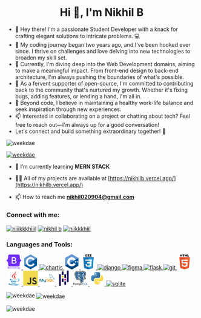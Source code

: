 <h1 align="center">Hi 👋, I'm Nikhil B</h1>

- 👋 Hey there! I'm a passionate Student Developer with a knack for crafting elegant solutions to intricate problems. 💻
-  🚀 My coding journey began two years ago, and I've been hooked ever since. I thrive on challenges and love delving into new technologies to broaden my skill set.
-  🌟 Currently, I'm diving deep into the Web Development domains, aiming to make a meaningful impact. From front-end design to back-end architecture, I'm always pushing the boundaries of what's possible.
-  🌱 As a fervent supporter of open-source, I'm committed to contributing back to the community that's nurtured my growth. Whether it's fixing bugs, adding features, or lending a hand, I'm all in.
-  🔭 Beyond code, I believe in maintaining a healthy work-life balance and seek inspiration through new experiences.
-  📫 Interested in collaborating on a project or chatting about tech? Feel free to reach out—I'm always up for a good conversation!
-  Let's connect and build something extraordinary together! 🚀

<p align="left"> <img src="https://komarev.com/ghpvc/?username=weekdae&label=Profile%20views&color=0e75b6&style=flat" alt="weekdae" /> </p>

<p align="left"> <a href="https://github.com/ryo-ma/github-profile-trophy"><img src="https://github-profile-trophy.vercel.app/?username=weekdae" alt="weekdae" /></a> </p>

- 🌱 I’m currently learning **MERN STACK**

- 👨‍💻 All of my projects are available at [https://nikhilb.vercel.app/](https://nikhilb.vercel.app/)

- 📫 How to reach me **nikhil020904@gmail.com**

<h3 align="left">Connect with me:</h3>
<p align="left">
<a href="https://twitter.com/niiikkkhiiil" target="blank"><img align="center" src="https://raw.githubusercontent.com/rahuldkjain/github-profile-readme-generator/master/src/images/icons/Social/twitter.svg" alt="niiikkkhiiil" height="30" width="40" /></a>
<a href="https://linkedin.com/in/nikhil b" target="blank"><img align="center" src="https://raw.githubusercontent.com/rahuldkjain/github-profile-readme-generator/master/src/images/icons/Social/linked-in-alt.svg" alt="nikhil b" height="30" width="40" /></a>
<a href="https://instagram.com/niikkkhiil" target="blank"><img align="center" src="https://raw.githubusercontent.com/rahuldkjain/github-profile-readme-generator/master/src/images/icons/Social/instagram.svg" alt="niikkkhiil" height="30" width="40" /></a>
</p>

<h3 align="left">Languages and Tools:</h3>
<p align="left"> <a href="https://getbootstrap.com" target="_blank" rel="noreferrer"> <img src="https://raw.githubusercontent.com/devicons/devicon/master/icons/bootstrap/bootstrap-plain-wordmark.svg" alt="bootstrap" width="40" height="40"/> </a> <a href="https://www.cprogramming.com/" target="_blank" rel="noreferrer"> <img src="https://raw.githubusercontent.com/devicons/devicon/master/icons/c/c-original.svg" alt="c" width="40" height="40"/> </a> <a href="https://www.chartjs.org" target="_blank" rel="noreferrer"> <img src="https://www.chartjs.org/media/logo-title.svg" alt="chartjs" width="40" height="40"/> </a> <a href="https://www.w3schools.com/cpp/" target="_blank" rel="noreferrer"> <img src="https://raw.githubusercontent.com/devicons/devicon/master/icons/cplusplus/cplusplus-original.svg" alt="cplusplus" width="40" height="40"/> </a> <a href="https://www.w3schools.com/css/" target="_blank" rel="noreferrer"> <img src="https://raw.githubusercontent.com/devicons/devicon/master/icons/css3/css3-original-wordmark.svg" alt="css3" width="40" height="40"/> </a> <a href="https://www.djangoproject.com/" target="_blank" rel="noreferrer"> <img src="https://cdn.worldvectorlogo.com/logos/django.svg" alt="django" width="40" height="40"/> </a> <a href="https://www.figma.com/" target="_blank" rel="noreferrer"> <img src="https://www.vectorlogo.zone/logos/figma/figma-icon.svg" alt="figma" width="40" height="40"/> </a> <a href="https://flask.palletsprojects.com/" target="_blank" rel="noreferrer"> <img src="https://www.vectorlogo.zone/logos/pocoo_flask/pocoo_flask-icon.svg" alt="flask" width="40" height="40"/> </a> <a href="https://git-scm.com/" target="_blank" rel="noreferrer"> <img src="https://www.vectorlogo.zone/logos/git-scm/git-scm-icon.svg" alt="git" width="40" height="40"/> </a> <a href="https://www.w3.org/html/" target="_blank" rel="noreferrer"> <img src="https://raw.githubusercontent.com/devicons/devicon/master/icons/html5/html5-original-wordmark.svg" alt="html5" width="40" height="40"/> </a> <a href="https://www.java.com" target="_blank" rel="noreferrer"> <img src="https://raw.githubusercontent.com/devicons/devicon/master/icons/java/java-original.svg" alt="java" width="40" height="40"/> </a> <a href="https://developer.mozilla.org/en-US/docs/Web/JavaScript" target="_blank" rel="noreferrer"> <img src="https://raw.githubusercontent.com/devicons/devicon/master/icons/javascript/javascript-original.svg" alt="javascript" width="40" height="40"/> </a> <a href="https://www.mysql.com/" target="_blank" rel="noreferrer"> <img src="https://raw.githubusercontent.com/devicons/devicon/master/icons/mysql/mysql-original-wordmark.svg" alt="mysql" width="40" height="40"/> </a> <a href="https://pandas.pydata.org/" target="_blank" rel="noreferrer"> <img src="https://raw.githubusercontent.com/devicons/devicon/2ae2a900d2f041da66e950e4d48052658d850630/icons/pandas/pandas-original.svg" alt="pandas" width="40" height="40"/> </a> <a href="https://www.postgresql.org" target="_blank" rel="noreferrer"> <img src="https://raw.githubusercontent.com/devicons/devicon/master/icons/postgresql/postgresql-original-wordmark.svg" alt="postgresql" width="40" height="40"/> </a> <a href="https://www.python.org" target="_blank" rel="noreferrer"> <img src="https://raw.githubusercontent.com/devicons/devicon/master/icons/python/python-original.svg" alt="python" width="40" height="40"/> </a> <a href="https://www.sqlite.org/" target="_blank" rel="noreferrer"> <img src="https://www.vectorlogo.zone/logos/sqlite/sqlite-icon.svg" alt="sqlite" width="40" height="40"/> </a> </p>

<p><img align="left" src="https://github-readme-stats.vercel.app/api/top-langs?username=weekdae&show_icons=true&locale=en&layout=compact" alt="weekdae" /></p>

<p>&nbsp;<img align="center" src="https://github-readme-stats.vercel.app/api?username=weekdae&show_icons=true&locale=en" alt="weekdae" /></p>

<p><img align="center" src="https://github-readme-streak-stats.herokuapp.com/?user=weekdae&" alt="weekdae" /></p>
